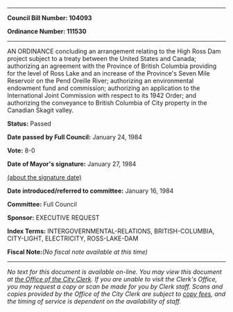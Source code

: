 

********

**Council Bill Number: 104093**
   
**Ordinance Number: 111530**
********

 AN ORDINANCE concluding an arrangement relating to the High Ross Dam project subject to a treaty between the United States and Canada; authorizing an agreement with the Province of British Columbia providing for the level of Ross Lake and an increase of the Province's Seven Mile Reservoir on the Pend Oreille River; authorizing an environmental endowment fund and commission; authorizing an application to the International Joint Commission with respect to its 1942 Order; and authorizing the conveyance to British Columbia of City property in the Canadian Skagit valley.

**Status:** Passed
   
**Date passed by Full Council:** January 24, 1984
   
**Vote:** 8-0
   
**Date of Mayor's signature:** January 27, 1984
   
[(about the signature date)](/~public/approvaldate.htm)
   
   
   
**Date introduced/referred to committee:** January 16, 1984
   
**Committee:** Full Council
   
**Sponsor:** EXECUTIVE REQUEST
   
   
**Index Terms:** INTERGOVERNMENTAL-RELATIONS, BRITISH-COLUMBIA, CITY-LIGHT, ELECTRICITY, ROSS-LAKE-DAM

**Fiscal Note:**_(No fiscal note available at this time)_
********

_No text for this document is available on-line. You may view this document at [the Office of the City Clerk](http://www.seattle.gov/leg/clerk/contactUs.htm). If you are unable to visit the Clerk's Office, you may request a copy or scan be made for you by Clerk staff. Scans and copies provided by the Office of the City Clerk are subject to [copy fees](http://clerk.seattle.gov/~public/clerkfees.htm), and the timing of service is dependent on the availability of staff._


